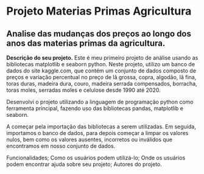  # Projeto Materias Primas Agricultura
 
 ## Analise das mudanças dos preços ao longo dos anos das materias primas da agricultura.

**Descrição do seu projeto.** 
Este é meu primeiro projeto de análise usando as bibliotecas matplotlib e seaborn python. Neste projeto, utilizo um banco de dados do site kaggle.com, que contém um conjunto de dados composto de preços e variação percentual no preço de lã grossa, copra, algodão, lã fina, toras duras, madeira dura, couro, madeira serrada compensados, borracha, toras moles, serradas moles e celulose desde 1990 até 2020.

Desenvolvi o projeto utilizando a linguagem de programação python como ferramenta principal, fazendo uso das bibliotecas pandas, matplotlib e seaborn.

A começar pela importação das bibliotecas a serem utilizadas. Em seguida, importamos o banco de dados, para depois começar a limpar os valores nulos, bem como os valores ausentes, incorretos ou inválidos que encontramos em nosso conjunto de dados.



Funcionalidades;
Como os usuários podem utilizá-lo;
Onde os usuários podem encontrar ajuda sobre seu projeto;
Autores do projeto.